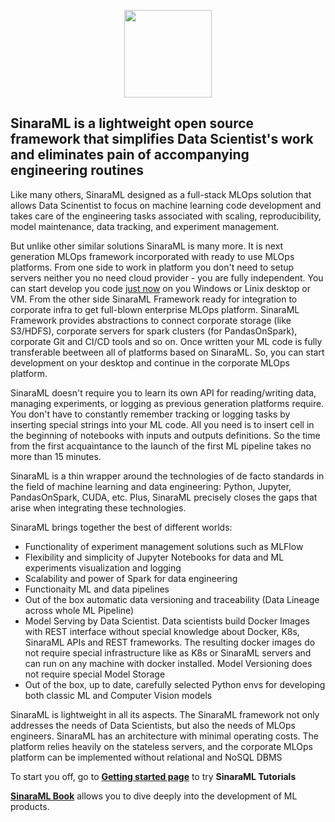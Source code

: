 <p align="center">
  <img src="https://github.com/4-DS/.github/assets/55787399/edbd76dd-e296-4bde-9cca-c1d902c5504c" height=140 />
</p>

## SinaraML is a lightweight open source framework that simplifies Data Scientist's work and eliminates pain of accompanying engineering routines

Like many others, SinaraML designed as a full-stack MLOps solution that allows Data Scinentist to focus on machine learning code development and takes care of the engineering tasks associated with scaling, reproducibility, model maintenance, data tracking, and experiment management.

But unlike other similar solutions SinaraML is many more. It is next generation MLOps framework incorporated with ready to use MLOps platforms. From one side to work in platform you don't need to setup servers neither you no need cloud provider - you are fully independent. You can start develop you code [just now](https://github.com/4-DS/sinara-tutorials/wiki/Getting-started) on you Windows or Linix desktop or VM. From the other side SinaraML Framework ready for integration to corporate infra to get full-blown enterprise MLOps platform. SinaraML Framework provides abstractions to connect corporate storage (like S3/HDFS), corporate servers for spark clusters (for PandasOnSpark), corporate Git and CI/СD tools and so on. Once written your ML code is fully transferable beetween all of platforms based on SinaraML. So, you can start development on your desktop and continue in the corporate MLOps platform.

SinaraML doesn't require you to learn its own API for reading/writing data, managing experiments, or logging as previous generation platforms require. You don't have to constantly remember tracking or logging tasks by inserting special strings into your ML code. All you need is to insert cell in the beginning of notebooks with inputs and outputs definitions. So the time from the first acquaintance to the launch of the first ML pipeline takes no more than 15 minutes.

SinaraML is a thin wrapper around the technologies of de facto standards in the field of machine learning and data engineering: Python, Jupyter, PandasOnSpark, CUDA, etc. Plus, SinaraML precisely closes the gaps that arise when integrating these technologies. 

SinaraML brings together the best of different worlds:

- Functionality of experiment management solutions such as MLFlow
- Flexibility and simplicity of Jupyter Notebooks for data and ML experiments visualization and logging
- Scalability and power of Spark for data engineering
- Functionaity ML and data pipelines
- Out of the box automatic data versioning and traceability (Data Lineage across whole ML Pipeline)
- Model Serving by Data Scientist. Data scientists build Docker Images with REST interface without special knowledge about Docker, K8s, SinaraML APIs and REST frameworks. The resulting docker images do not require special infrastructure like as K8s or SinaraML servers and can run on any machine with docker installed. Model Versioning does not require special Model Storage
- Out of the box, up to date, carefully selected Python envs for developing both classic ML and Computer Vision models 

SinaraML is lightweight in all its aspects. The SinaraML framework not only addresses the needs of Data Scientists, but also the needs of MLOps engineers. SinaraML has an architecture with minimal operating costs. The platform relies heavily on the stateless servers, and the corporate MLOps platform can be implemented without relational and NoSQL DBMS


To start you off, go to [**Getting started page**](https://github.com/4-DS/sinara-tutorials/wiki/Getting-started) to try **SinaraML Tutorials**

[**SinaraML Book**](https://sinara-definitive-guide.readthedocs.io/en/latest/) allows you to dive deeply into the development of ML products.
